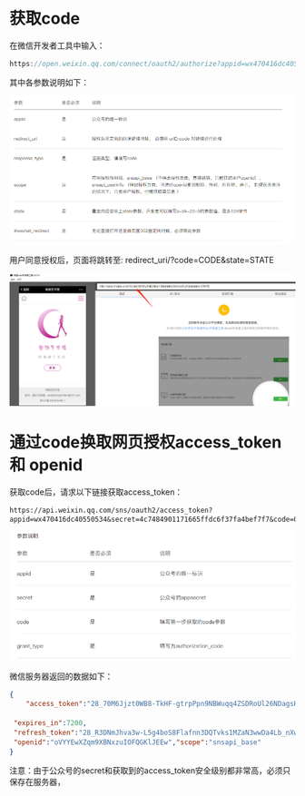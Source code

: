 # 获取code

在微信开发者工具中输入：

```js
https://open.weixin.qq.com/connect/oauth2/authorize?appid=wx470416dc40550534&redirect_uri=http%3A%2F%2Fwww.91alex.com%2Fpay&response_type=code&scope=snsapi_base&state=STATE#wechat_redirect
```

其中各参数说明如下：

<img src = 'images/1.png'>

用户同意授权后，页面将跳转至: redirect_uri/?code=CODE&state=STATE

<img src='images/2.png'>





# 通过code换取网页授权access_token和 openid

获取code后，请求以下链接获取access_token：  

```text
https://api.weixin.qq.com/sns/oauth2/access_token?appid=wx470416dc40550534&secret=4c7484901171665ffdc6f37fa4bef7f7&code=071v0oN90jLjTy1mJcR90kHkN90v0oN6&grant_type=authorization_code
```

<img src='images/3.png'>

微信服务器返回的数据如下：

```json
{
    "access_token":"28_70M6Jjzt0WB8-TkHF-gtrpPpn9NBWuqq4ZSDRoUl26NDagsHjMajt84OFJKbKJUhUIvXV70OQVVqtmPEnxTVbg",
 
 "expires_in":7200,
 "refresh_token":"28_R3DNmJhva3w-L5g4boS8Flafnn3DQTvks1MZaN3wwDa4Lb_nXw-x2kwRmUB_wH4tocaJFvJpyzj4Sm1O-_rfZg",
 "openid":"oVYYEwXZqm9XBNxzuIOFQGKlJEEw","scope":"snsapi_base"
}
```



注意：由于公众号的secret和获取到的access_token安全级别都非常高，必须只保存在服务器，

